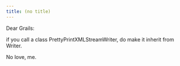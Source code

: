 ```yaml
---
title: (no title)
---
```

<p>Dear Grails: </p>

<p>if you call a class PrettyPrintXMLStreamWriter, do make it inherit from Writer.</p>

<p>No love, 
 me.</p>